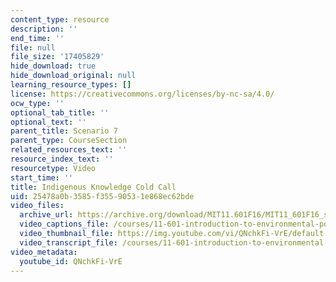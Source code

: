 ```yaml
---
content_type: resource
description: ''
end_time: ''
file: null
file_size: '17405829'
hide_download: true
hide_download_original: null
learning_resource_types: []
license: https://creativecommons.org/licenses/by-nc-sa/4.0/
ocw_type: ''
optional_tab_title: ''
optional_text: ''
parent_title: Scenario 7
parent_type: CourseSection
related_resources_text: ''
resource_index_text: ''
resourcetype: Video
start_time: ''
title: Indigenous Knowledge Cold Call
uid: 25478a0b-3585-f355-9053-1e868ec62bde
video_files:
  archive_url: https://archive.org/download/MIT11.601F16/MIT11_601F16_s07_Cold_Call_300k.mp4
  video_captions_file: /courses/11-601-introduction-to-environmental-policy-and-planning-fall-2016/03b932c57f885b48ab511259fbdb5760_QNchkFi-VrE.vtt
  video_thumbnail_file: https://img.youtube.com/vi/QNchkFi-VrE/default.jpg
  video_transcript_file: /courses/11-601-introduction-to-environmental-policy-and-planning-fall-2016/725475dd6176a47ff75dd52baa3470c0_QNchkFi-VrE.pdf
video_metadata:
  youtube_id: QNchkFi-VrE
---
```

